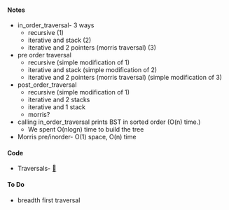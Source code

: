 #### Notes
* in_order_traversal- 3 ways
  * recursive (1)
  * iterative and stack (2)
  * iterative and 2 pointers (morris traversal) (3)
* pre order traversal
  * recursive (simple modification of 1)
  * iterative and stack (simple modification of 2)
  * iterative and 2 pointers (morris traversal) (simple modification of 3)
* post_order_traversal
  * recursive (simple modification of 1)
  * iterative and 2 stacks
  * iterative and 1 stack
  * morris?
* calling in_order_traversal prints BST in sorted order (O(n) time.)
  * We spent O(nlogn) time to build the tree
* Morris pre/inorder- O(1) space, O(n) time

#### Code
* Traversals- [🐍](https://github.com/rohinarora/Algorithms/blob/master/Trees/Binary%20Search%20Trees/CLRS_Ch12/BST_traveral.py)

#### To Do
* breadth first traversal
